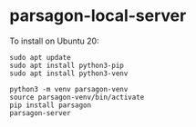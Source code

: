 # parsagon-local-server

To install on Ubuntu 20:
```
sudo apt update
sudo apt install python3-pip
sudo apt install python3-venv

python3 -m venv parsagon-venv
source parsagon-venv/bin/activate
pip install parsagon
parsagon-server
```
